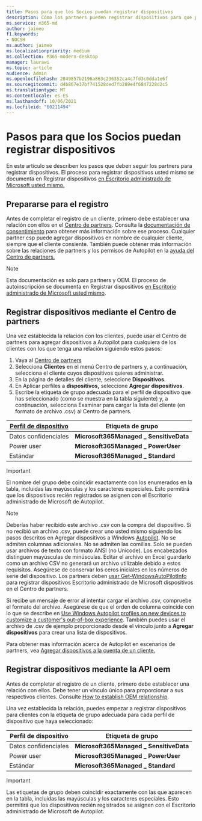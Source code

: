 ```yaml
---
title: Pasos para que los Socios puedan registrar dispositivos
description: Cómo los partners pueden registrar dispositivos para que puedan administrarse mediante Escritorio administrado de Microsoft
ms.service: m365-md
author: jaimeo
f1.keywords:
- NOCSH
ms.author: jaimeo
ms.localizationpriority: medium
ms.collection: M365-modern-desktop
manager: laurawi
ms.topic: article
audience: Admin
ms.openlocfilehash: 2849857b2196a863c236352ca4c7fd3c0dda1e6f
ms.sourcegitcommit: d4b867e37bf741528ded7fb289e4f6847228d2c5
ms.translationtype: MT
ms.contentlocale: es-ES
ms.lasthandoff: 10/06/2021
ms.locfileid: "60211494"
---
```

# <a name="steps-for-partners-to-register-devices"></a>Pasos para que los Socios puedan registrar dispositivos


En este artículo se describen los pasos que deben seguir los partners para registrar dispositivos. El proceso para registrar dispositivos usted mismo se documenta en Registrar dispositivos [en Escritorio administrado de Microsoft usted mismo.](register-devices-self.md)



## <a name="prepare-for-registration"></a>Prepararse para el registro 
Antes de completar el registro de un cliente, primero debe establecer una relación con ellos en el [Centro de partners](https://partner.microsoft.com/dashboard). Consulta la [documentación de consentimiento](/windows/deployment/windows-autopilot/registration-auth#csp-authorization) para obtener más información sobre ese proceso. Cualquier partner csp puede agregar dispositivos en nombre de cualquier cliente, siempre que el cliente consiente. También puede obtener más información sobre las relaciones de partners y los permisos de Autopilot en la [ayuda del Centro de partners.](/partner-center/customers_revoke_admin_privileges#windows-autopilot)


> [!NOTE]
> Esta documentación es solo para partners y OEM. El proceso de autoinscripción se documenta en Registrar dispositivos [en Escritorio administrado de Microsoft usted mismo](register-devices-self.md).


## <a name="register-devices-by-using-partner-center"></a>Registrar dispositivos mediante el Centro de partners

Una vez establecida la relación con los clientes, puede usar el Centro de partners para agregar dispositivos a Autopilot para cualquiera de los clientes con los que tenga una relación siguiendo estos pasos:

1. Vaya al [Centro de partners](https://partner.microsoft.com/dashboard)
2. Selecciona **Clientes** en el menú Centro de partners y, a continuación, selecciona el cliente cuyos dispositivos quieres administrar.
3. En la página de detalles del cliente, seleccione **Dispositivos**.
4. En Aplicar perfiles a **dispositivos,** seleccione **Agregar dispositivos**.
5. Escribe la etiqueta de grupo adecuada para el perfil de dispositivo que  has seleccionado (como se muestra en la tabla siguiente) y, a continuación, selecciona Examinar para cargar la lista del cliente (en formato de archivo .csv) al Centro de partners.

|[Perfil de dispositivo](../service-description/profiles.md)  |Etiqueta de grupo  |
|---------|---------|
|Datos confidenciales     |**Microsoft365Managed \_ SensitiveData**    |
|Power user     | **Microsoft365Managed \_ PowerUser**          |
|Estándar     | **Microsoft365Managed \_ Standard**        |

> [!IMPORTANT]
> El nombre del grupo debe coincidir exactamente con los enumerados en la tabla, incluidas las mayúsculas y los caracteres especiales. Esto permitirá que los dispositivos recién registrados se asignen con el Escritorio administrado de Microsoft de Autopilot.

>[!NOTE]
> Deberías haber recibido este archivo .csv con la compra del dispositivo. Si no recibió un archivo .csv, puede crear uno usted mismo siguiendo los pasos descritos en Agregar dispositivos a Windows [Autopilot](/windows/deployment/windows-autopilot/add-devices#collecting-the-hardware-id-from-existing-devices-using-powershell). No se admiten columnas adicionales. No se admiten las comillas. Solo se pueden usar archivos de texto con formato ANSI (no Unicode). Los encabezados distinguen mayúsculas de minúsculas. Editar el archivo en Excel guardarlo como un archivo CSV no generará un archivo utilizable debido a estos requisitos. Asegúrese de conservar los ceros iniciales en los números de serie del dispositivo. Los partners deben [usar Get-WindowsAutoPilotInfo](https://www.powershellgallery.com/packages/Get-WindowsAutoPilotInfo) para registrar dispositivos Escritorio administrado de Microsoft dispositivos en el Centro de partners.

Si recibe un mensaje de error al intentar cargar el archivo .csv, compruebe el formato del archivo. Asegúrese de que el orden de columna coincide con lo que se describe en [Use Windows Autopilot profiles on new devices to customize a customer's out-of-box experience](/partner-center/autopilot#add-devices-to-a-customers-account). También puedes usar el archivo de .csv de ejemplo proporcionado desde el vínculo junto a **Agregar dispositivos** para crear una lista de dispositivos. 

Para obtener más información acerca de Autopilot en escenarios de partners, vea [Agregar dispositivos a la cuenta de un cliente.](/partner-center/autopilot#add-devices-to-a-customers-account)


## <a name="register-devices-by-using-the-oem-api"></a>Registrar dispositivos mediante la API oem

Antes de completar el registro de un cliente, primero debe establecer una relación con ellos. Debe tener un vínculo único para proporcionar a sus respectivos clientes. Consulte [How to establish OEM relationship](/windows/deployment/windows-autopilot/registration-auth#oem-authorization).

Una vez establecida la relación, puedes empezar a registrar dispositivos para clientes con la etiqueta de grupo adecuada para cada perfil de dispositivo que haya seleccionado:


|Perfil de dispositivo  |Etiqueta de grupo  |
|---------|---------|
|Datos confidenciales     | **Microsoft365Managed \_ SensitiveData**     |
|Power user     | **Microsoft365Managed \_ PowerUser**          |
|Estándar     | **Microsoft365Managed \_ Standard**      |

> [!IMPORTANT]
> Las etiquetas de grupo deben coincidir exactamente con las que aparecen en la tabla, incluidas las mayúsculas y los caracteres especiales. Esto permitirá que los dispositivos recién registrados se asignen con el Escritorio administrado de Microsoft de Autopilot.
